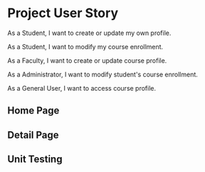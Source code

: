Project User Story
=====
As a Student, I want to create or update my own profile.

As a Student, I want to modify my course enrollment.

As a Faculty, I want to create or update course profile.

As a Administrator, I want to modify student's course enrollment.

As a General User, I want to access course profile.

Home Page
-----


Detail Page
-----

Unit Testing
----

